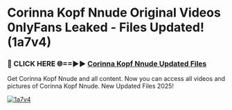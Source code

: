 # Corinna Kopf Nnude Original Videos 0nlyFans Leaked - Files Updated! (1a7v4)

<h3>🔴 CLICK HERE 🌐==►► <a href="https://tinyurl.com/52m3yx9h" rel="nofollow">Corinna Kopf Nnude Updated Files</a></h3>

Get Corinna Kopf Nnude and all content. Now you can access all videos and pictures of Corinna Kopf Nnude. New Updated Files 2025!

[![1a7v4](https://i.imgur.com/TnHtlc8.gif)](https://tinyurl.com/52m3yx9h)
